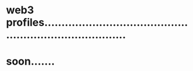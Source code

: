 # web3 profiles.............................................................................
# soon.......
